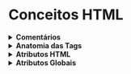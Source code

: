 # Conceitos HTML


<details><summary><b>Comentários</b></summary>

  - Para comentar linhas no HTML utiliza-se < !-- -->
</details>

<details><summary><b>Anatomia das Tags</b></summary>

  - Abertura de tag - <
  - Fechamento de tag - />
  - Conteúdo - '< p>texto</ p>'
  - Elementos - <code>h1, h2, h3, p, span</code>
</details>

<details><summary><b>Atributos HTML</b></summary>

  - Informações extras
  - Configurações
  - Aspas 
    - Simples
    - Duplas
    - Boa pratica usar aspas duplas como atributos
  - Exemplo: < img src="img.png" alt="src e alt são atributos"/>
</details>

<details><summary><b>Atributos Globais</b></summary>

  - class
  - contenteditable
  - data-*
  - hidden
  - id
  - style
  - tabindex
  - title
</details>